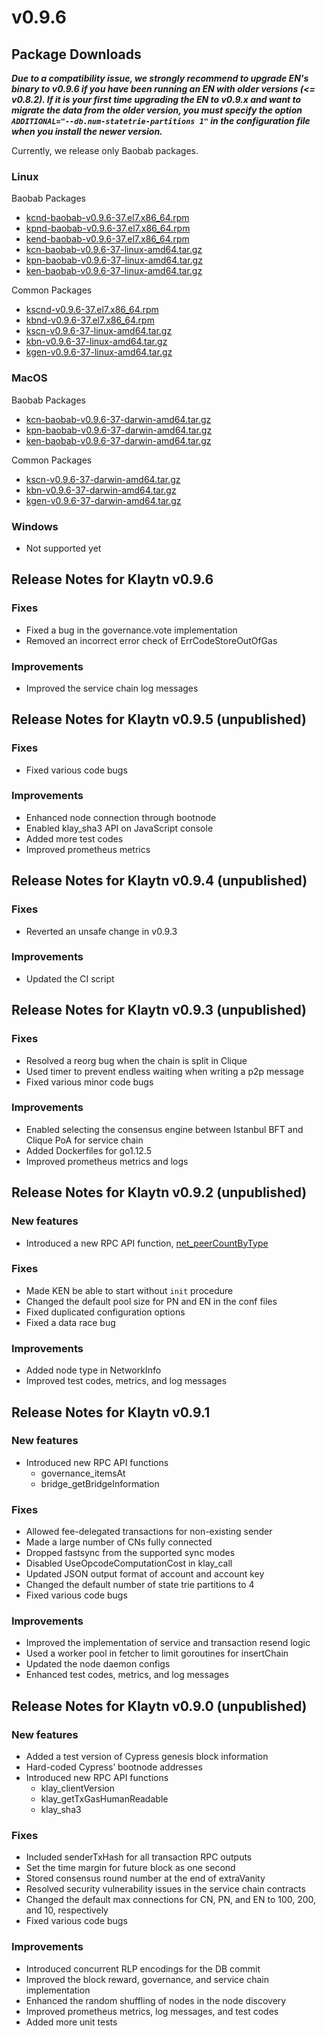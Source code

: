 # v0.9.6

## Package Downloads <a id="package-downloads"></a>

_**Due to a compatibility issue, we strongly recommend to upgrade EN's binary to v0.9.6 if you have been running an EN with older versions \(&lt;= v0.8.2\). If it is your first time upgrading the EN to v0.9.x and want to migrate the data from the older version, you must specify the option `ADDITIONAL="--db.num-statetrie-partitions 1"` in the configuration file when you install the newer version.**_

Currently, we release only Baobab packages.

### Linux <a id="linux"></a>

Baobab Packages

* [kcnd-baobab-v0.9.6-37.el7.x86\_64.rpm](http://packages.klaytn.net/klaytn/v0.9.6/kcnd-baobab-v0.9.6-37.el7.x86_64.rpm)
* [kpnd-baobab-v0.9.6-37.el7.x86\_64.rpm](http://packages.klaytn.net/klaytn/v0.9.6/kpnd-baobab-v0.9.6-37.el7.x86_64.rpm)
* [kend-baobab-v0.9.6-37.el7.x86\_64.rpm](http://packages.klaytn.net/klaytn/v0.9.6/kend-baobab-v0.9.6-37.el7.x86_64.rpm)
* [kcn-baobab-v0.9.6-37-linux-amd64.tar.gz](http://packages.klaytn.net/klaytn/v0.9.6/kcn-baobab-v0.9.6-37-linux-amd64.tar.gz)
* [kpn-baobab-v0.9.6-37-linux-amd64.tar.gz](http://packages.klaytn.net/klaytn/v0.9.6/kpn-baobab-v0.9.6-37-linux-amd64.tar.gz)
* [ken-baobab-v0.9.6-37-linux-amd64.tar.gz](http://packages.klaytn.net/klaytn/v0.9.6/ken-baobab-v0.9.6-37-linux-amd64.tar.gz)

Common Packages

* [kscnd-v0.9.6-37.el7.x86\_64.rpm](http://packages.klaytn.net/klaytn/v0.9.6/kscnd-v0.9.6-37.el7.x86_64.rpm)
* [kbnd-v0.9.6-37.el7.x86\_64.rpm](http://packages.klaytn.net/klaytn/v0.9.6/kbnd-v0.9.6-37.el7.x86_64.rpm)
* [kscn-v0.9.6-37-linux-amd64.tar.gz](http://packages.klaytn.net/klaytn/v0.9.6/kscn-v0.9.6-37-linux-amd64.tar.gz)
* [kbn-v0.9.6-37-linux-amd64.tar.gz](http://packages.klaytn.net/klaytn/v0.9.6/kbn-v0.9.6-37-linux-amd64.tar.gz)
* [kgen-v0.9.6-37-linux-amd64.tar.gz](http://packages.klaytn.net/klaytn/v0.9.6/kgen-v0.9.6-37-linux-amd64.tar.gz)

### MacOS <a id="macos"></a>

Baobab Packages

* [kcn-baobab-v0.9.6-37-darwin-amd64.tar.gz](http://packages.klaytn.net/klaytn/v0.9.6/kcn-baobab-v0.9.6-37-darwin-amd64.tar.gz)
* [kpn-baobab-v0.9.6-37-darwin-amd64.tar.gz](http://packages.klaytn.net/klaytn/v0.9.6/kpn-baobab-v0.9.6-37-darwin-amd64.tar.gz)
* [ken-baobab-v0.9.6-37-darwin-amd64.tar.gz](http://packages.klaytn.net/klaytn/v0.9.6/ken-baobab-v0.9.6-37-darwin-amd64.tar.gz)

Common Packages

* [kscn-v0.9.6-37-darwin-amd64.tar.gz](http://packages.klaytn.net/klaytn/v0.9.6/kscn-v0.9.6-37-darwin-amd64.tar.gz)
* [kbn-v0.9.6-37-darwin-amd64.tar.gz](http://packages.klaytn.net/klaytn/v0.9.6/kbn-v0.9.6-37-darwin-amd64.tar.gz)
* [kgen-v0.9.6-37-darwin-amd64.tar.gz](http://packages.klaytn.net/klaytn/v0.9.6/kgen-v0.9.6-37-darwin-amd64.tar.gz)

### Windows <a id="windows"></a>

* Not supported yet

## Release Notes for Klaytn v0.9.6 <a id="release-notes-for-klaytn-v0-9-6"></a>

### Fixes <a id="fixes"></a>

* Fixed a bug in the governance.vote implementation
* Removed an incorrect error check of ErrCodeStoreOutOfGas

### Improvements <a id="improvements"></a>

* Improved the service chain log messages

## Release Notes for Klaytn v0.9.5 \(unpublished\) <a id="release-notes-for-klaytn-v0-9-5-unpublished"></a>

### Fixes <a id="fixes"></a>

* Fixed various code bugs

### Improvements <a id="improvements"></a>

* Enhanced node connection through bootnode
* Enabled klay\_sha3 API on JavaScript console
* Added more test codes
* Improved prometheus metrics

## Release Notes for Klaytn v0.9.4 \(unpublished\) <a id="release-notes-for-klaytn-v0-9-4-unpublished"></a>

### Fixes <a id="fixes"></a>

* Reverted an unsafe change in v0.9.3

### Improvements <a id="improvements"></a>

* Updated the CI script

## Release Notes for Klaytn v0.9.3 \(unpublished\) <a id="release-notes-for-klaytn-v0-9-3-unpublished"></a>

### Fixes <a id="fixes"></a>

* Resolved a reorg bug when the chain is split in Clique
* Used timer to prevent endless waiting when writing a p2p message
* Fixed various minor code bugs

### Improvements <a id="improvements"></a>

* Enabled selecting the consensus engine between Istanbul BFT and Clique PoA for service chain
* Added Dockerfiles for go1.12.5
* Improved prometheus metrics and logs

## Release Notes for Klaytn v0.9.2 \(unpublished\) <a id="release-notes-for-klaytn-v0-9-2-unpublished"></a>

### New features <a id="new-features"></a>

* Introduced a new RPC API function, [net\_peerCountByType](../../bapp/json-rpc/api-references/network.md#net_peercountbytype)

### Fixes <a id="fixes"></a>

* Made KEN be able to start without `init` procedure
* Changed the default pool size for PN and EN in the conf files
* Fixed duplicated configuration options
* Fixed a data race bug

### Improvements <a id="improvements"></a>

* Added node type in NetworkInfo
* Improved test codes, metrics, and log messages

## Release Notes for Klaytn v0.9.1 <a id="release-notes-for-klaytn-v0-9-1"></a>

### New features <a id="new-features"></a>

* Introduced new RPC API functions
  * governance\_itemsAt
  * bridge\_getBridgeInformation

### Fixes <a id="fixes"></a>

* Allowed fee-delegated transactions for non-existing sender
* Made a large number of CNs fully connected
* Dropped fastsync from the supported sync modes
* Disabled UseOpcodeComputationCost in klay\_call
* Updated JSON output format of account and account key
* Changed the default number of state trie partitions to 4
* Fixed various code bugs

### Improvements <a id="improvements"></a>

* Improved the implementation of service and transaction resend logic
* Used a worker pool in fetcher to limit goroutines for insertChain
* Updated the node daemon configs
* Enhanced test codes, metrics, and log messages

## Release Notes for Klaytn v0.9.0 \(unpublished\) <a id="release-notes-for-klaytn-v0-9-0-unpublished"></a>

### New features <a id="new-features"></a>

* Added a test version of Cypress genesis block information
* Hard-coded Cypress’ bootnode addresses
* Introduced new RPC API functions
  * klay\_clientVersion
  * klay\_getTxGasHumanReadable
  * klay\_sha3

### Fixes <a id="fixes"></a>

* Included senderTxHash for all transaction RPC outputs
* Set the time margin for future block as one second
* Stored consensus round number at the end of extraVanity
* Resolved security vulnerability issues in the service chain contracts
* Changed the default max connections for CN, PN, and EN to 100, 200, and 10, respectively
* Fixed various code bugs

### Improvements <a id="improvements"></a>

* Introduced concurrent RLP encodings for the DB commit
* Improved the block reward, governance, and service chain implementation
* Enhanced the random shuffling of nodes in the node discovery
* Improved prometheus metrics, log messages, and test codes
* Added more unit tests


